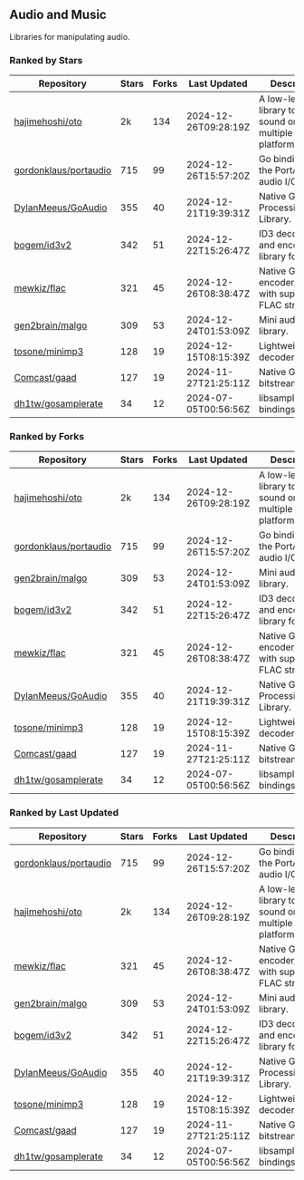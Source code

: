 ## Audio and Music

Libraries for manipulating audio.

### Ranked by Stars

| Repository | Stars | Forks | Last Updated | Description | 
|------------|-------|-------|--------------|-------------|
| [hajimehoshi/oto](https://github.com/hajimehoshi/oto) | 2k | 134 | 2024-12-26T09:28:19Z |  A low-level library to play sound on multiple platforms. |
| [gordonklaus/portaudio](https://github.com/gordonklaus/portaudio) | 715 | 99 | 2024-12-26T15:57:20Z |  Go bindings for the PortAudio audio I/O library. |
| [DylanMeeus/GoAudio](https://github.com/DylanMeeus/GoAudio) | 355 | 40 | 2024-12-21T19:39:31Z |  Native Go Audio Processing Library. |
| [bogem/id3v2](https://github.com/bogem/id3v2) | 342 | 51 | 2024-12-22T15:26:47Z |  ID3 decoding and encoding library for Go. |
| [mewkiz/flac](https://github.com/mewkiz/flac) | 321 | 45 | 2024-12-26T08:38:47Z |  Native Go FLAC encoder/decoder with support for FLAC streams. |
| [gen2brain/malgo](https://github.com/gen2brain/malgo) | 309 | 53 | 2024-12-24T01:53:09Z |  Mini audio library. |
| [tosone/minimp3](https://github.com/tosone/minimp3) | 128 | 19 | 2024-12-15T08:15:39Z |  Lightweight MP3 decoder library. |
| [Comcast/gaad](https://github.com/Comcast/gaad) | 127 | 19 | 2024-11-27T21:25:11Z |  Native Go AAC bitstream parser. |
| [dh1tw/gosamplerate](https://github.com/dh1tw/gosamplerate) | 34 | 12 | 2024-07-05T00:56:56Z |  libsamplerate bindings for go. |

### Ranked by Forks

| Repository | Stars | Forks | Last Updated | Description | 
|------------|-------|-------|--------------|-------------|
| [hajimehoshi/oto](https://github.com/hajimehoshi/oto) | 2k | 134 | 2024-12-26T09:28:19Z |  A low-level library to play sound on multiple platforms. |
| [gordonklaus/portaudio](https://github.com/gordonklaus/portaudio) | 715 | 99 | 2024-12-26T15:57:20Z |  Go bindings for the PortAudio audio I/O library. |
| [gen2brain/malgo](https://github.com/gen2brain/malgo) | 309 | 53 | 2024-12-24T01:53:09Z |  Mini audio library. |
| [bogem/id3v2](https://github.com/bogem/id3v2) | 342 | 51 | 2024-12-22T15:26:47Z |  ID3 decoding and encoding library for Go. |
| [mewkiz/flac](https://github.com/mewkiz/flac) | 321 | 45 | 2024-12-26T08:38:47Z |  Native Go FLAC encoder/decoder with support for FLAC streams. |
| [DylanMeeus/GoAudio](https://github.com/DylanMeeus/GoAudio) | 355 | 40 | 2024-12-21T19:39:31Z |  Native Go Audio Processing Library. |
| [tosone/minimp3](https://github.com/tosone/minimp3) | 128 | 19 | 2024-12-15T08:15:39Z |  Lightweight MP3 decoder library. |
| [Comcast/gaad](https://github.com/Comcast/gaad) | 127 | 19 | 2024-11-27T21:25:11Z |  Native Go AAC bitstream parser. |
| [dh1tw/gosamplerate](https://github.com/dh1tw/gosamplerate) | 34 | 12 | 2024-07-05T00:56:56Z |  libsamplerate bindings for go. |

### Ranked by Last Updated

| Repository | Stars | Forks | Last Updated | Description | 
|------------|-------|-------|--------------|-------------|
| [gordonklaus/portaudio](https://github.com/gordonklaus/portaudio) | 715 | 99 | 2024-12-26T15:57:20Z |  Go bindings for the PortAudio audio I/O library. |
| [hajimehoshi/oto](https://github.com/hajimehoshi/oto) | 2k | 134 | 2024-12-26T09:28:19Z |  A low-level library to play sound on multiple platforms. |
| [mewkiz/flac](https://github.com/mewkiz/flac) | 321 | 45 | 2024-12-26T08:38:47Z |  Native Go FLAC encoder/decoder with support for FLAC streams. |
| [gen2brain/malgo](https://github.com/gen2brain/malgo) | 309 | 53 | 2024-12-24T01:53:09Z |  Mini audio library. |
| [bogem/id3v2](https://github.com/bogem/id3v2) | 342 | 51 | 2024-12-22T15:26:47Z |  ID3 decoding and encoding library for Go. |
| [DylanMeeus/GoAudio](https://github.com/DylanMeeus/GoAudio) | 355 | 40 | 2024-12-21T19:39:31Z |  Native Go Audio Processing Library. |
| [tosone/minimp3](https://github.com/tosone/minimp3) | 128 | 19 | 2024-12-15T08:15:39Z |  Lightweight MP3 decoder library. |
| [Comcast/gaad](https://github.com/Comcast/gaad) | 127 | 19 | 2024-11-27T21:25:11Z |  Native Go AAC bitstream parser. |
| [dh1tw/gosamplerate](https://github.com/dh1tw/gosamplerate) | 34 | 12 | 2024-07-05T00:56:56Z |  libsamplerate bindings for go. |

